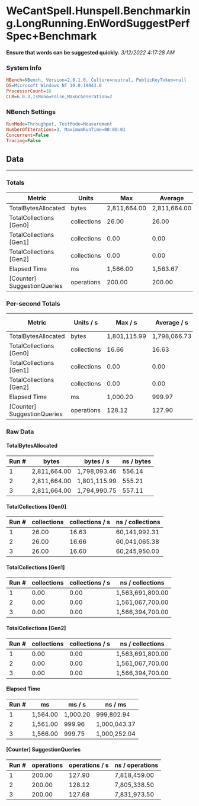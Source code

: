 ﻿# WeCantSpell.Hunspell.Benchmarking.LongRunning.EnWordSuggestPerfSpec+Benchmark
__Ensure that words can be suggested quickly.__
_3/12/2022 4:17:28 AM_
### System Info
```ini
NBench=NBench, Version=2.0.1.0, Culture=neutral, PublicKeyToken=null
OS=Microsoft Windows NT 10.0.19043.0
ProcessorCount=16
CLR=6.0.3,IsMono=False,MaxGcGeneration=2
```

### NBench Settings
```ini
RunMode=Throughput, TestMode=Measurement
NumberOfIterations=3, MaximumRunTime=00:00:01
Concurrent=False
Tracing=False
```

## Data
-------------------

### Totals
|          Metric |           Units |             Max |         Average |             Min |          StdDev |
|---------------- |---------------- |---------------- |---------------- |---------------- |---------------- |
|TotalBytesAllocated |           bytes |    2,811,664.00 |    2,811,664.00 |    2,811,664.00 |            0.00 |
|TotalCollections [Gen0] |     collections |           26.00 |           26.00 |           26.00 |            0.00 |
|TotalCollections [Gen1] |     collections |            0.00 |            0.00 |            0.00 |            0.00 |
|TotalCollections [Gen2] |     collections |            0.00 |            0.00 |            0.00 |            0.00 |
|    Elapsed Time |              ms |        1,566.00 |        1,563.67 |        1,561.00 |            2.52 |
|[Counter] SuggestionQueries |      operations |          200.00 |          200.00 |          200.00 |            0.00 |

### Per-second Totals
|          Metric |       Units / s |         Max / s |     Average / s |         Min / s |      StdDev / s |
|---------------- |---------------- |---------------- |---------------- |---------------- |---------------- |
|TotalBytesAllocated |           bytes |    1,801,115.99 |    1,798,066.73 |    1,794,990.75 |        3,062.71 |
|TotalCollections [Gen0] |     collections |           16.66 |           16.63 |           16.60 |            0.03 |
|TotalCollections [Gen1] |     collections |            0.00 |            0.00 |            0.00 |            0.00 |
|TotalCollections [Gen2] |     collections |            0.00 |            0.00 |            0.00 |            0.00 |
|    Elapsed Time |              ms |        1,000.20 |          999.97 |          999.75 |            0.22 |
|[Counter] SuggestionQueries |      operations |          128.12 |          127.90 |          127.68 |            0.22 |

### Raw Data
#### TotalBytesAllocated
|           Run # |           bytes |       bytes / s |      ns / bytes |
|---------------- |---------------- |---------------- |---------------- |
|               1 |    2,811,664.00 |    1,798,093.46 |          556.14 |
|               2 |    2,811,664.00 |    1,801,115.99 |          555.21 |
|               3 |    2,811,664.00 |    1,794,990.75 |          557.11 |

#### TotalCollections [Gen0]
|           Run # |     collections | collections / s |ns / collections |
|---------------- |---------------- |---------------- |---------------- |
|               1 |           26.00 |           16.63 |   60,141,992.31 |
|               2 |           26.00 |           16.66 |   60,041,065.38 |
|               3 |           26.00 |           16.60 |   60,245,950.00 |

#### TotalCollections [Gen1]
|           Run # |     collections | collections / s |ns / collections |
|---------------- |---------------- |---------------- |---------------- |
|               1 |            0.00 |            0.00 |1,563,691,800.00 |
|               2 |            0.00 |            0.00 |1,561,067,700.00 |
|               3 |            0.00 |            0.00 |1,566,394,700.00 |

#### TotalCollections [Gen2]
|           Run # |     collections | collections / s |ns / collections |
|---------------- |---------------- |---------------- |---------------- |
|               1 |            0.00 |            0.00 |1,563,691,800.00 |
|               2 |            0.00 |            0.00 |1,561,067,700.00 |
|               3 |            0.00 |            0.00 |1,566,394,700.00 |

#### Elapsed Time
|           Run # |              ms |          ms / s |         ns / ms |
|---------------- |---------------- |---------------- |---------------- |
|               1 |        1,564.00 |        1,000.20 |      999,802.94 |
|               2 |        1,561.00 |          999.96 |    1,000,043.37 |
|               3 |        1,566.00 |          999.75 |    1,000,252.04 |

#### [Counter] SuggestionQueries
|           Run # |      operations |  operations / s | ns / operations |
|---------------- |---------------- |---------------- |---------------- |
|               1 |          200.00 |          127.90 |    7,818,459.00 |
|               2 |          200.00 |          128.12 |    7,805,338.50 |
|               3 |          200.00 |          127.68 |    7,831,973.50 |


